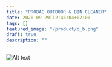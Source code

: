 ```yaml
---
title: "PROBAC OUTDOOR & BIN CLEANER"
date: 2020-09-29T12:46:04+02:00
tags: []
featured_image: "/product/o_b.png"
draft: true
description: ""
---
```

![Alt text](/product/o_b.png)